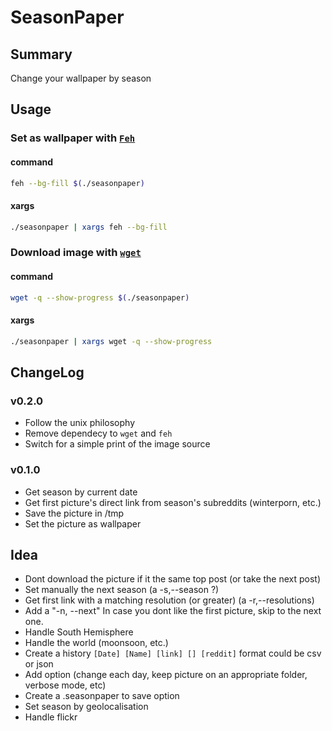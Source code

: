 # SeasonPaper

## Summary

Change your wallpaper by season

## Usage

### Set as wallpaper with [`Feh`](https://wiki.archlinux.org/index.php/Feh)

#### command

```bash
feh --bg-fill $(./seasonpaper)
```

#### xargs

```bash
./seasonpaper | xargs feh --bg-fill
```

### Download image with [`wget`](https://wiki.archlinux.org/index.php/Wget)

#### command

```bash
wget -q --show-progress $(./seasonpaper)
```

#### xargs

```bash
./seasonpaper | xargs wget -q --show-progress
```

## ChangeLog

### v0.2.0

- Follow the unix philosophy
- Remove dependecy to `wget` and `feh`
- Switch for a simple print of the image source

### v0.1.0

- Get season by current date
- Get first picture's direct link from season's subreddits (winterporn, etc.)
- Save the picture in /tmp
- Set the picture as wallpaper

## Idea

- Dont download the picture if it the same top post (or take the next post)
- Set manually the next season (a -s,--season ?)
- Get first link with a matching resolution (or greater) (a -r,--resolutions)
- Add a "-n, --next" In case you dont like the first picture, skip to the next one.
- Handle South Hemisphere
- Handle the world (moonsoon, etc.)
- Create a history `[Date] [Name] [link] [] [reddit]` format could be csv or json
- Add option (change each day, keep picture on an appropriate folder, verbose mode, etc)
- Create a .seasonpaper to save option
- Set season by geolocalisation
- Handle flickr